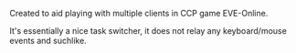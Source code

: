 Created to aid playing with multiple clients in CCP game EVE-Online.

It's essentially a nice task switcher, it does not relay any keyboard/mouse events and suchlike.

